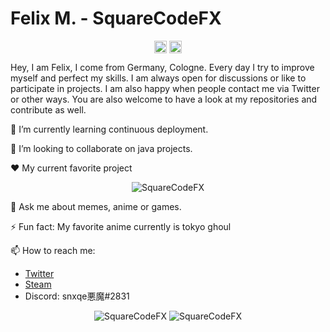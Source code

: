 <p align="center"> <h1 align="left"> Felix M. - SquareCodeFX </h1> </p>
<p align="center">
<a href="https://github.com/squarecodefx" target="_blank"><img align="center" src="https://cdn.jsdelivr.net/npm/simple-icons@3.0.1/icons/github.svg" alt="rexlManu" height="20" width="20" /></a>
<a href="https://twitter.com/squarekot" target="_blank"><img align="center" src="https://cdn.jsdelivr.net/npm/simple-icons@3.0.1/icons/twitter.svg" alt="rexlManu" height="20" width="20" /></a>
</p>

Hey, I am Felix, I come from Germany, Cologne. Every day I try to improve myself and perfect my skills. I am always open for discussions or like to participate in projects. I am also happy when people contact me via Twitter or other ways. You are also welcome to have a look at my repositories and contribute as well.

<!--🔭 I’m currently working on opensource project [name](https://github.com/SquareCodeFX/name)-->

🌱 I’m currently learning continuous deployment.

👯 I’m looking to collaborate on java projects.

❤️ My current favorite project
<p align="center"><center>
<img src=https://github-readme-stats.vercel.app/api/pin/?username=SquareCodeFX&repo=intect&theme=radical alt=SquareCodeFX />
</center></p>

💬 Ask me about memes, anime or games.

⚡ Fun fact: My favorite anime currently is tokyo ghoul

📫 How to reach me:

- [Twitter](https://twitter.com/squarekot)
- [Steam](https://steamcommunity.com/id/SquareCode)
- Discord: snxqe悪魔#2831


<p align="center"><center>
	<img src=https://github-readme-stats.vercel.app/api?username=SquareCodeFX&show_icons=true&theme=radical alt=SquareCodeFX />
	<img src=https://github-readme-stats.vercel.app/api/top-langs/?username=SquareCodeFX&layout=compact&theme=radical alt=SquareCodeFX />
</center></p>
